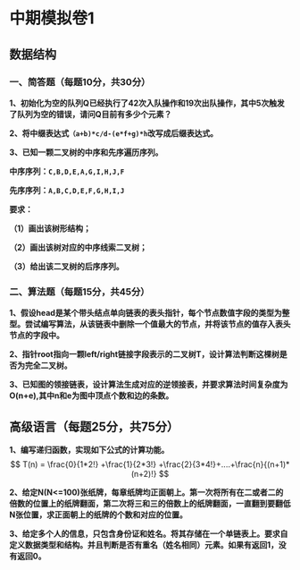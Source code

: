 # 中期模拟卷1

## 数据结构

###  一、简答题（每题10分，共30分）

**1、初始化为空的队列Q已经执行了42次入队操作和19次出队操作，其中5次触发了队列为空的错误，请问Q目前有多少个元素？**





**2、将中缀表达式`（a+b)*c/d-(e*f+g)*h`改写成后缀表达式。**



**3、已知一颗二叉树的中序和先序遍历序列。**

**中序序列：`C,B,D,E,A,G,I,H,J,F`**

**先序序列：`A,B,C,D,E,F,G,H,I,J`**

**要求：**

**（1）画出该树形结构；**

**（2）画出该树对应的中序线索二叉树；**

**（3）给出该二叉树的后序序列。**

###  二、算法题（每题15分，共45分）

**1、假设head是某个带头结点单向链表的表头指针，每个节点数值字段的类型为整型。尝试编写算法，从该链表中删除一个值最大的节点，并将该节点的值存入表头节点的字段中。**



**2、指针root指向一颗left/right链接字段表示的二叉树T，设计算法判断这棵树是否为完全二叉树。**



**3、已知图的领接链表，设计算法生成对应的逆领接表，并要求算法时间复杂度为O(n+e),其中n和e为图中顶点个数和边的条数。**

## 高级语言（每题25分，共75分）

**1、编写递归函数，实现如下公式的计算功能。**
$$
T(n) = \frac{0}{1*2!} +\frac{1}{2*3!} +\frac{2}{3*4!}+....+\frac{n}{(n+1)*(n+2)!}
$$


**2、给定N(N<=100)张纸牌，每章纸牌均正面朝上。第一次将所有在二或者二的倍数的位置上的纸牌翻面，第二次将三和三的倍数上的纸牌翻面，一直翻到要翻低N张位置，求正面朝上的纸牌的个数和对应的位置。**



**3、给定多个人的信息，只包含身份证和姓名。将其存储在一个单链表上。要求自定义数据类型和结构。并且判断是否有重名（姓名相同）元素。如果有返回1，没有返回0。**

